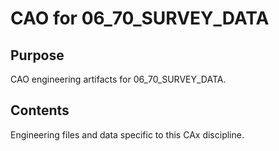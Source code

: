 # CAO for 06_70_SURVEY_DATA

## Purpose
CAO engineering artifacts for 06_70_SURVEY_DATA.

## Contents
Engineering files and data specific to this CAx discipline.
